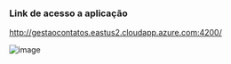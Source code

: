 ### Link de acesso a aplicação
http://gestaocontatos.eastus2.cloudapp.azure.com:4200/

![image](https://github.com/user-attachments/assets/aa599369-8084-4efa-a71b-4ba49350dfa5)
